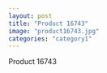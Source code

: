 ```yaml
---
layout: post
title: "Product 16743"
image: "product16743.jpg"
categories: "category1"
---
```

Product 16743
